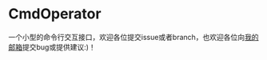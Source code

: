 # CmdOperator
一个小型的命令行交互接口，欢迎各位提交issue或者branch，也欢迎各位向[我的邮箱](mailto://WorkJizimo@126.com)提交bug或提供建议:)！
